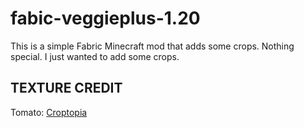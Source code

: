 # fabic-veggieplus-1.20

This is a simple Fabric Minecraft mod that adds some crops. Nothing special. I just wanted to add some crops.

## TEXTURE CREDIT
Tomato: [Croptopia](https://github.com/ExcessiveAmountsOfZombies/Croptopia)
